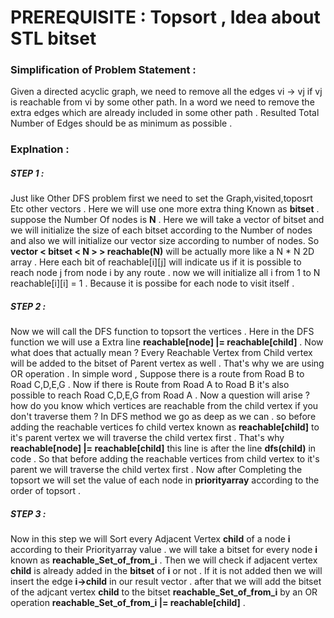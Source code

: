 # PREREQUISITE : Topsort , Idea about STL bitset 

### Simplification of Problem Statement : 

Given a directed acyclic graph, we need to remove all the edges vi → vj if vj is reachable from vi by some other path. In a word we need to remove the extra edges which are already included in some other path . Resulted Total Number of Edges should be as minimum as possible .

### Explnation :

##### STEP 1 : 
Just like Other DFS problem first we need to set the Graph,visited,toposrt Etc other vectors . Here we will use one more extra thing Known as **bitset** . suppose the Number Of nodes is **N** . Here we will take a vector of bitset and we will initialize the size of each bitset according to the Number of nodes and also we will initialize our vector size according to number of nodes. So **vector < bitset < N > > reachable(N)** will be actually more like a N * N 2D array . Here each bit of reachable[i][j] will indicate us if it is possible to reach node j from node i by any route . now we will initialize all i from 1 to N reachable[i][i] = 1 . Because it is possibe for each node to visit itself . 

##### STEP 2 :

Now we will call the DFS function to topsort the vertices . Here in the DFS function we will use a Extra line **reachable[node] |= reachable[child]** . Now what does that actually mean ? Every Reachable Vertex from Child vertex will be added to the bitset of Parent vertex as well . That's why we are using OR operation . In simple word , Suppose there is a route from Road B to Road C,D,E,G . Now if there is Route from Road A to Road B it's also possible to reach Road C,D,E,G from Road A .
Now a question will arise ? how do you know which vertices are reachable from the child vertex if you don't traverse them ? In DFS method we go as deep as we can . so before adding the reachable vertices fo child vertex known as **reachable[child]** to it's parent vertex we will traverse the child vertex first . That's why **reachable[node] |= reachable[child]** this line is after the line **dfs(child)** in code . So that before adding the reachable vertices from child vertex to it's parent we will traverse the child vertex first . 
Now after Completing the topsort we will set the value of each node in **priorityarray** according to the order of topsort . 

##### STEP 3 :

Now in this step we will Sort every Adjacent Vertex **child** of a node **i** according to their Priorityarray value . we will take a bitset for every node **i** known as **reachable_Set_of_from_i** . Then we will check if adjacent vertex **child** is already added in the **bitset**  of **i** or not . If it is not added then we will insert the edge
**i->child** in our result vector . after that we will add the bitset of the adjcant vertex **child** to the bitset **reachable_Set_of_from_i** by an OR operation **reachable_Set_of_from_i |= reachable[child]** . 
